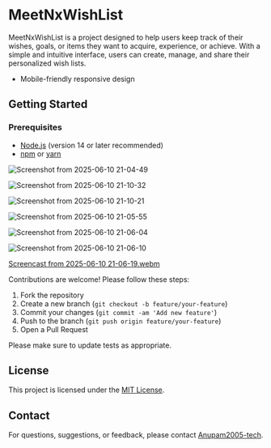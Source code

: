 # MeetNxWishList

MeetNxWishList is a project designed to help users keep track of their wishes, goals, or items they want to acquire, experience, or achieve. With a simple and intuitive interface, users can create, manage, and share their personalized wish lists.

- Mobile-friendly responsive design

## Getting Started

### Prerequisites

- [Node.js](https://nodejs.org/) (version 14 or later recommended)
- [npm](https://www.npmjs.com/) or [yarn](https://yarnpkg.com/)

![Screenshot from 2025-06-10 21-04-49](https://github.com/user-attachments/assets/55afa874-b44b-4676-bcfd-2a30b1fe6971)

![Screenshot from 2025-06-10 21-10-32](https://github.com/user-attachments/assets/e7679dc7-0f7b-445c-befd-19f42f930212)

![Screenshot from 2025-06-10 21-10-21](https://github.com/user-attachments/assets/a3654e33-84f8-4736-bdbe-04b7e0463b9c)

![Screenshot from 2025-06-10 21-05-55](https://github.com/user-attachments/assets/969e720d-c701-4975-bb96-768cfb3f1ffb)

![Screenshot from 2025-06-10 21-06-04](https://github.com/user-attachments/assets/657f584f-3ac4-4904-8b9e-093a939a5546)

![Screenshot from 2025-06-10 21-06-10](https://github.com/user-attachments/assets/e2e3aa57-9c53-45e2-9107-b1d4bb3893ef)

[Screencast from 2025-06-10 21-06-19.webm](https://github.com/user-attachments/assets/97fce6bc-684b-4920-a097-4dd37bd0973e)

Contributions are welcome! Please follow these steps:

1. Fork the repository
2. Create a new branch (`git checkout -b feature/your-feature`)
3. Commit your changes (`git commit -am 'Add new feature'`)
4. Push to the branch (`git push origin feature/your-feature`)
5. Open a Pull Request

Please make sure to update tests as appropriate.

## License

This project is licensed under the [MIT License](LICENSE).

## Contact

For questions, suggestions, or feedback, please contact [Anupam2005-tech](https://github.com/Anupam2005-tech).
